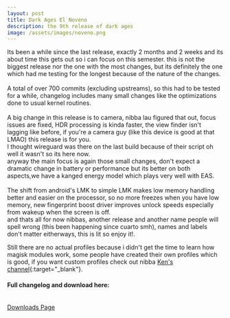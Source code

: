```yaml
---
layout: post
title: Dark Ages El Noveno
description: the 9th release of dark ages
image: /assets/images/noveno.png
---
```


Its been a while since the last release, exactly 2 months and 2 weeks and its about time this gets out so i can focus on this semester.
this is not the biggest release nor the one with the most changes, but its definitely the one which had me testing for the longest because of the nature of the changes.<br><br>
A total of over 700 commits (excluding upstreams), so this had to be tested for a while, changelog includes many small changes like the optimizations done to usual kernel routines.<br><br>
A big change in this release is to camera, nibba lau figured that out, focus issues are fixed, HDR processing is kinda faster, the view finder isn't lagging like before, if you're a camera guy (like this device is good at that LMAO) this release is for you. <br>
I thought wireguard was there on the last build because of their script oh well it wasn't so its here now.<br>
anyway the main focus is again those small changes, don't expect a dramatic change in battery or performance but its better on both aspects,we have a kanged energy model which plays very well with EAS. <br><br>
The shift from android's LMK to simple LMK makes low memory handling better and easier on the processor, so no more freezes when you have low memory, new fingerprint boost driver improves unlock speeds especially from wakeup when the screen is off.<br>
and thats all for now nibbas, another release and another name people will spell wrong (this been happening since cuarto smh), names and labels don't matter eitherways, this is lit so enjoy it!.

Still there are no actual profiles because i didn't get the time to learn how magisk modules work, some people have created their own profiles which is good, if you want custom profiles check out nibba [Ken's channel](https://t.me/KenVerse){:target="\_blank"}.<br>

#### Full changelog and download here:

<br>
<a href="{{ site.url }}/da" class="button fit special">Downloads Page</a>
<br> <br><br>
